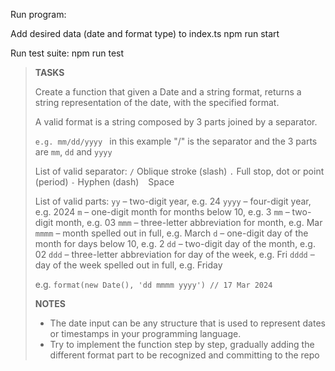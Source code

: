 Run program:

Add desired data (date and format type) to index.ts
npm run start

Run test suite:
npm run test

> **TASKS**
>
> Create a function that given a Date and a string format, returns a string representation of the date, with the specified format.
>
> A valid format is a string composed by 3 parts joined by a separator.
>
> `e.g. mm/dd/yyyy ` in this example "/" is the separator and the 3 parts are `mm`, `dd` and `yyyy`
>
> List of valid separator:
> `/` Oblique stroke (slash)
> `.` Full stop, dot or point (period)
> `-` Hyphen (dash)
> ` ` Space
>
> List of valid parts:
> `yy` – two-digit year, e.g. 24
> `yyyy` – four-digit year, e.g. 2024
> `m` – one-digit month for months below 10, e.g. 3
> `mm` – two-digit month, e.g. 03
> `mmm` – three-letter abbreviation for month, e.g. Mar
> `mmmm` – month spelled out in full, e.g. March
> `d` – one-digit day of the month for days below 10, e.g. 2
> `dd` – two-digit day of the month, e.g. 02
> `ddd` – three-letter abbreviation for day of the week, e.g. Fri
> `dddd` – day of the week spelled out in full, e.g. Friday
>
> e.g.
> `format(new Date(), 'dd mmmm yyyy') // 17 Mar 2024`
>
> **NOTES**
>
> - The date input can be any structure that is used to represent dates or timestamps in your programming language.
> - Try to implement the function step by step, gradually adding the different format part to be recognized and committing to the repo
